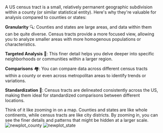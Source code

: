 A US census tract is a small, relatively permanent geographic subdivision within a county (or similar statistical entity). Here's why they're valuable for analysis compared to counties or states:

**Granularity** 🔍: Counties and states are large areas, and data within them can be quite diverse. Census tracts provide a more focused view, allowing you to analyze smaller areas with more homogenous populations or characteristics.

**Targeted Analysis** 🎯: This finer detail helps you delve deeper into specific neighborhoods or communities within a larger region.

**Comparisons** 🏘️: You can compare data across different census tracts within a county or even across metropolitan areas to identify trends or variations.

**Standardization** 🧐: Census tracts are delineated consistently across the US, making them ideal for standardized comparisons between different locations.

Think of it like zooming in on a map. Counties and states are like whole continents, while census tracts are like city districts. By zooming in, you can see the finer details and patterns that might be hidden at a larger scale.
![newplot_county](https://github.com/KJZou56/us_census_median_household_income_visualized_by_tract/assets/150881506/f77257ab-0f26-442e-b881-c3c07a49a91f)
![newplot_state](https://github.com/KJZou56/us_census_median_household_income_visualized_by_tract/assets/150881506/24393914-bc0d-49e8-a8f3-f1ebac0e23b6)
